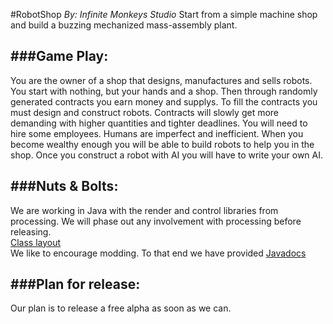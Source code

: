 #RobotShop
*By: Infinite Monkeys Studio*
Start from a simple machine shop and build a buzzing mechanized mass-assembly plant.

###Game Play:
---
You are the owner of a shop that designs, manufactures and sells robots.  You start with nothing, but your hands and a shop. Then through randomly generated contracts you earn money and supplys. To fill the contracts you must design and construct robots. Contracts will slowly get more demanding with higher quantities and tighter deadlines. You will need to hire some employees. Humans are imperfect and inefficient. When you become wealthy enough you will be able to build robots to help you in the shop. Once you construct a robot with AI you will have to write your own AI.

###Nuts & Bolts:
---
We are working in Java with the render and control libraries from processing. We will phase out any involvement with processing before releasing.  
[Class layout](https://realtimeboard.com/app/60158466/Robot-Shop)  
We like to encourage modding. To that end we have provided [Javadocs](https://InfiniteMonkeysStudio.bitbucket.org)

###Plan for release:
---
Our plan is to release a free alpha as soon as we can.

